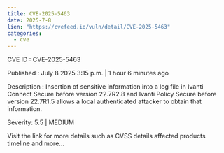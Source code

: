 ```yaml
--- 
title: CVE-2025-5463
date: 2025-7-8
lien: "https://cvefeed.io/vuln/detail/CVE-2025-5463"
categories:
  - cve
---
```


CVE ID : CVE-2025-5463

Published :  July 8
2025
3:15 p.m. | 1 hour
6 minutes ago

Description : Insertion of sensitive information into a log file in Ivanti Connect Secure before version 22.7R2.8 and Ivanti Policy Secure before version 22.7R1.5 allows a local authenticated attacker to obtain that information.

Severity: 5.5 | MEDIUM

Visit the link for more details
such as CVSS details
affected products
timeline
and more...
